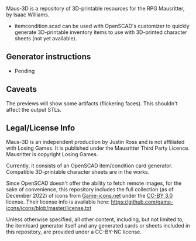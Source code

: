 Maus-3D is a repository of 3D-printable resources for the RPG Mausritter, by Isaac Williams.

* itemcondition.scad can be used with OpenSCAD's customizer to quickly generate 3D-printable inventory items to use with 3D-printed character sheets (not yet available).

## Generator instructions
* Pending

## Caveats
The previews will show some artifacts (flickering faces). This shouldn't affect the output STLs.

## Legal/License Info
Maus-3D is an independent production by Justin Ross and is not affiliated with Losing Games. It is published under the Mausritter Third Party Licence. Mausritter is copyright Losing Games.

Currently, it consists of an OpenSCAD item/condition card generator. Compatible 3D-printable character sheets are in the works. 

Since OpenSCAD doesn't offer the ability to fetch remote images, for the sake of convenience, this repository includes the full collection (as of December 2022) of icons from [Game-icons.net](https://game-icons.net/) under the [CC-BY 3.0](http://creativecommons.org/licenses/by/3.0/) license. Their license info is available here: https://github.com/game-icons/icons/blob/master/license.txt

Unless otherwise specified, all other content, including, but not limited to, the item/card generator itself and any generated cards or sheets included in this repository, are provided under a CC-BY-NC license. 